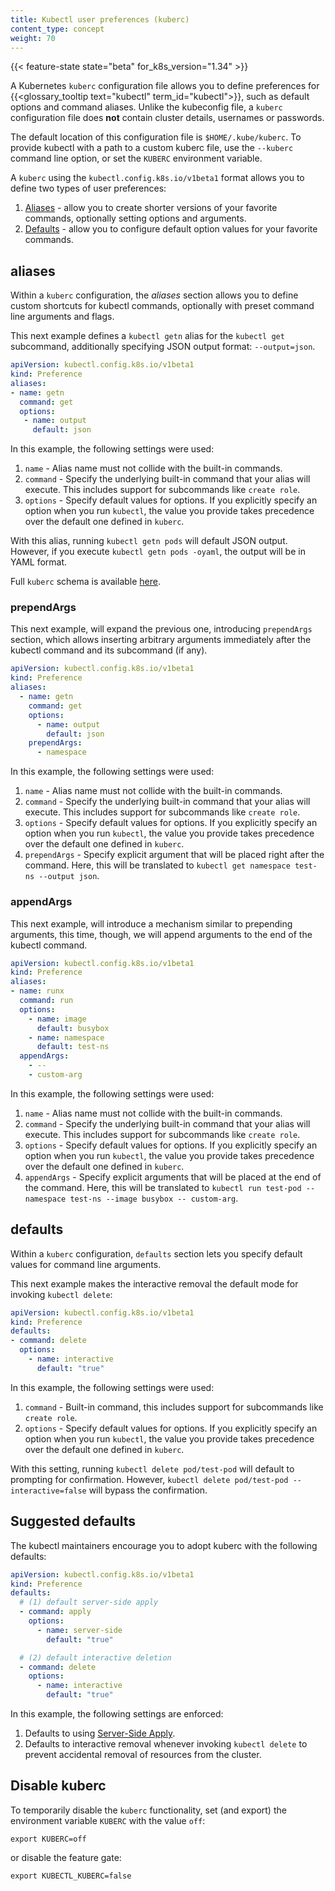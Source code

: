 ```yaml
---
title: Kubectl user preferences (kuberc)
content_type: concept
weight: 70
---
```


{{< feature-state state="beta" for_k8s_version="1.34" >}}

A Kubernetes `kuberc` configuration file allows you to define preferences for
{{<glossary_tooltip text="kubectl" term_id="kubectl">}},
such as default options and command aliases. Unlike the kubeconfig file, a `kuberc`
configuration file does **not** contain cluster details, usernames or passwords.

The default location of this configuration file is `$HOME/.kube/kuberc`.
To provide kubectl with a path to a custom kuberc file, use the `--kuberc` command line option,
or set the `KUBERC` environment variable.

A `kuberc` using the `kubectl.config.k8s.io/v1beta1` format allows you to define
two types of user preferences:

1. [Aliases](#aliases) - allow you to create shorter versions of your favorite
   commands, optionally setting options and arguments.
2. [Defaults](#defaults) - allow you to configure default option values for your
   favorite commands.

## aliases

Within a `kuberc` configuration, the _aliases_ section allows you to define custom
shortcuts for kubectl commands, optionally with preset command line arguments
and flags.

This next example defines a `kubectl getn` alias for the `kubectl get` subcommand,
additionally specifying JSON output format: `--output=json`.

```yaml
apiVersion: kubectl.config.k8s.io/v1beta1
kind: Preference
aliases:
- name: getn
  command: get
  options:
   - name: output
     default: json
```

In this example, the following settings were used:

1. `name` - Alias name must not collide with the built-in commands.
1. `command` - Specify the underlying built-in command that your alias will execute.
   This includes support for subcommands like `create role`.
1. `options` - Specify default values for options. If you explicitly specify an option
   when you run `kubectl`, the value you provide takes precedence over the default
   one defined in `kuberc`.

With this alias, running `kubectl getn pods` will default JSON output. However,
if you execute `kubectl getn pods -oyaml`, the output will be in YAML format.

Full `kuberc` schema is available [here](/docs/reference/config-api/kuberc.v1beta1/).

### prependArgs

This next example, will expand the previous one, introducing `prependArgs` section,
which allows inserting arbitrary arguments immediately after the kubectl command
and its subcommand (if any).

```yaml
apiVersion: kubectl.config.k8s.io/v1beta1
kind: Preference
aliases:
  - name: getn
    command: get
    options:
      - name: output
        default: json
    prependArgs:
      - namespace
```

In this example, the following settings were used:

1. `name` - Alias name must not collide with the built-in commands.
1. `command` - Specify the underlying built-in command that your alias will execute.
   This includes support for subcommands like `create role`.
1. `options` - Specify default values for options. If you explicitly specify an option
   when you run `kubectl`, the value you provide takes precedence over the default
   one defined in `kuberc`.
1. `prependArgs` - Specify explicit argument that will be placed right after the
   command. Here, this will be translated to `kubectl get namespace test-ns --output json`.

### appendArgs

This next example, will introduce a mechanism similar to prepending arguments,
this time, though, we will append arguments to the end of the kubectl command.

```yaml
apiVersion: kubectl.config.k8s.io/v1beta1
kind: Preference
aliases:
- name: runx
  command: run
  options:
    - name: image
      default: busybox
    - name: namespace
      default: test-ns
  appendArgs:
    - --
    - custom-arg
```

In this example, the following settings were used:

1. `name` - Alias name must not collide with the built-in commands.
1. `command` - Specify the underlying built-in command that your alias will execute.
   This includes support for subcommands like `create role`.
1. `options` - Specify default values for options. If you explicitly specify an option
   when you run `kubectl`, the value you provide takes precedence over the default
   one defined in `kuberc`.
1. `appendArgs` - Specify explicit arguments that will be placed at the end of the
   command. Here, this will be translated to `kubectl run test-pod --namespace test-ns --image busybox -- custom-arg`.

## defaults

Within a `kuberc` configuration, `defaults` section lets you specify default values
for command line arguments.

This next example makes the interactive removal the default mode for invoking
`kubectl delete`:

```yaml
apiVersion: kubectl.config.k8s.io/v1beta1
kind: Preference
defaults:
- command: delete
  options:
    - name: interactive
      default: "true"
```

In this example, the following settings were used:

1. `command` - Built-in command, this includes support for subcommands like `create role`.
1. `options` - Specify default values for options. If you explicitly specify an option
   when you run `kubectl`, the value you provide takes precedence over the default
   one defined in `kuberc`.

With this setting, running `kubectl delete pod/test-pod` will default to prompting for confirmation.
However, `kubectl delete pod/test-pod --interactive=false` will bypass the confirmation.

## Suggested defaults

The kubectl maintainers encourage you to adopt kuberc with the following defaults:

```yaml
apiVersion: kubectl.config.k8s.io/v1beta1
kind: Preference
defaults:
  # (1) default server-side apply
  - command: apply
    options:
      - name: server-side
        default: "true"

  # (2) default interactive deletion
  - command: delete
    options:
      - name: interactive
        default: "true"
```

In this example, the following settings are enforced:
1. Defaults to using [Server-Side Apply](/docs/reference/using-api/server-side-apply/).
1. Defaults to interactive removal whenever invoking `kubectl delete` to prevent
   accidental removal of resources from the cluster.


## Disable kuberc

To temporarily disable the `kuberc` functionality, set (and export) the environment
variable `KUBERC` with the value `off`:

```shell
export KUBERC=off
```

or disable the feature gate:

```shell
export KUBECTL_KUBERC=false
```
